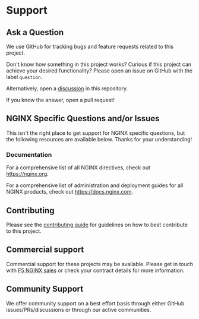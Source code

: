 # Support

## Ask a Question

We use GitHub for tracking bugs and feature requests related to this project.

Don't know how something in this project works? Curious if this project can achieve your desired functionality? Please open an issue on GitHub with the label `question`.

Alternatively, open a [discussion](https://github.com/nginxinc/oss-docs/discussions) in this repository.

If you know the answer, open a pull request!
<!-- Add a link to GH issues, Discourse, F5 Dev Central, Qualtrix?-->

## NGINX Specific Questions and/or Issues

This isn't the right place to get support for NGINX specific questions, but the following resources are available below. Thanks for your understanding!

<!-- ### Discourse

We have a community [Slack](https://nginxcommunity.slack.com/)!

If you are not a member, click [here](https://community.nginx.org/joinslack) to sign up. (Let us know if the link does not seem to be working at <nginx-oss-community@f5.com>!)

Once you join, check out the `#beginner-questions` and `nginx-users` channels :) -->

<!-- The dot org site has moved away from mailing lists, I think we should do the same.

### Mailing List

Want to get in touch with the NGINX development team directly? Try using the relevant mailing list found at <https://mailman.nginx.org/mailman3/lists/>! -->

### Documentation

For a comprehensive list of all NGINX directives, check out <https://nginx.org>.

For a comprehensive list of administration and deployment guides for all NGINX products, check out <https://docs.nginx.com>.

## Contributing

Please see the [contributing guide](/CONTRIBUTING.md) for guidelines on how to best contribute to this project.

## Commercial support

Commercial support for these projects may be available. Please get in touch with [F5 NGINX sales](https://www.f5.com/products/get-f5) or check your contract details for more information.

## Community Support

We offer community support on a best effort basis through either GitHub issues/PRs/discussions or through our active communities.
